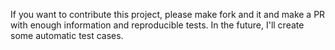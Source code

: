 If you want to contribute this project, please make fork and it and make a PR with enough information and reproducible tests. In the future, I'll create some automatic test cases.
